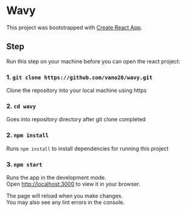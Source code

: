# Wavy

This project was bootstrapped with [Create React App](https://github.com/facebook/create-react-app).

## Step

Run this step on your machine before you can open the react project:

### 1. `git clone https://github.com/vano20/wavy.git`

Clone the repository into your local machine using https
### 2. `cd wavy`

Goes into repository directory after git clone completed

### 2. `npm install`

Runs `npm install` to install dependencies for running this project
### 3. `npm start`

Runs the app in the development mode.\
Open [http://localhost:3000](http://localhost:3000) to view it in your browser.

The page will reload when you make changes.\
You may also see any lint errors in the console.